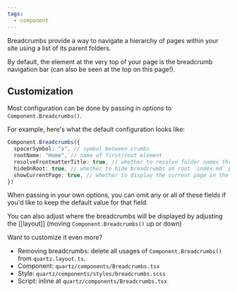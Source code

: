 ```yaml
---
tags:
  - component
---
```


Breadcrumbs provide a way to navigate a hierarchy of pages within your site using a list of its parent folders.

By default, the element at the very top of your page is the breadcrumb navigation bar (can also be seen at the top on this page!).

## Customization

Most configuration can be done by passing in options to `Component.Breadcrumbs()`.

For example, here's what the default configuration looks like:

```typescript title="quartz.layout.ts"
Component.Breadcrumbs({
  spacerSymbol: "❯", // symbol between crumbs
  rootName: "Home", // name of first/root element
  resolveFrontmatterTitle: true, // whether to resolve folder names through frontmatter titles
  hideOnRoot: true, // whether to hide breadcrumbs on root `index.md` page
  showCurrentPage: true, // whether to display the current page in the breadcrumbs
})
```

When passing in your own options, you can omit any or all of these fields if you'd like to keep the default value for that field.

You can also adjust where the breadcrumbs will be displayed by adjusting the [[layout]] (moving `Component.Breadcrumbs()` up or down)

Want to customize it even more?

- Removing breadcrumbs: delete all usages of `Component.Breadcrumbs()` from `quartz.layout.ts`.
- Component: `quartz/components/Breadcrumbs.tsx`
- Style: `quartz/components/styles/breadcrumbs.scss`
- Script: inline at `quartz/components/Breadcrumbs.tsx`
